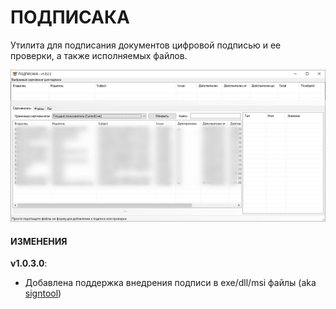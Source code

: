 # ПОДПИСАКА

Утилита для подписания документов цифровой подписью и ее проверки, а также исполняемых файлов.

![podpisaka.png](podpisaka.png)

#### ИЗМЕНЕНИЯ ####
**v1.0.3.0**:
- Добавлена поддержка внедрения подписи в exe/dll/msi файлы (aka [signtool](https://learn.microsoft.com/ru-ru/windows/win32/seccrypto/signtool))
